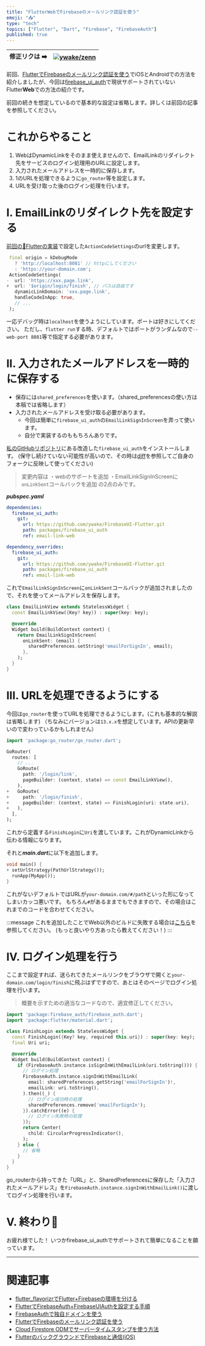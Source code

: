 ```yaml
---
title: "FlutterWebでFirebaseのメールリンク認証を使う"
emoji: "📥"
type: "tech"
topics: ["Flutter", "Dart", "Firebase", "FirebaseAuth"]
published: true
---
```


| 修正リクは ➡️ | [![ywake/zenn](https://img.shields.io/badge/ywake-zenn-blue?logo=github)](https://github.com/ywake/zenn) |
| --- | --- |

前回、[FlutterでFirebaseのメールリンク認証を使う](https://zenn.dev/wake/articles/flutter-firebase-auth-with-email-link)でiOSとAndroidでの方法を紹介しましたが、今回は[firebase_ui_auth](https://pub.dev/packages/firebase_ui_auth)で現状サポートされていないFlutter**Web**での方法の紹介です。

前回の続きを想定しているので基本的な設定は省略します。詳しくは前回の記事を参照してください。

# これからやること
1. WebはDynamicLinkをそのまま使えませんので、EmailLinkのリダイレクト先をサービスのログイン処理用のURLに設定します。
1. 入力されたメールアドレスを一時的に保存します。
1. 1のURLを処理できるように`go_router`等を設定します。
1. URLを受け取った後のログイン処理を行います。

# I. EmailLinkのリダイレクト先を設定する
[前回の🎯Flutterの実装](https://zenn.dev/wake/articles/flutter-firebase-auth-with-email-link#iii.-🎯Flutterの実装)で設定した`ActionCodeSettings`のurlを変更します。
```dart diff
 final origin = kDebugMode
   ? 'http://localhost:8081' // httpにしてください
   : 'https://your-domain.com';
 ActionCodeSettings(
-  url: 'https://xxx.page.link',
+  url: '$origin/login/finish', // パスは自由です
   dynamicLinkDomain: 'xxx.page.link',
   handleCodeInApp: true,
   // ...
 );
```
一応デバッグ時は`localhost`を使うようにしています。ポートは好きにしてください。
ただし、`flutter run`する時、デフォルトではポートがランダムなので`--web-port 8081`等で指定する必要があります。

# II. 入力されたメールアドレスを一時的に保存する
* 保存には`shared_preferences`を使います。（shared_preferencesの使い方は本稿では省略します）
* 入力されたメールアドレスを受け取る必要があります。
	* 今回は簡単に`firebase_ui_auth`の`EmailLinkSignInScreen`を弄って使います。
	* 自分で実装するのももちろんありです。

[私のGitHubリポジトリ](https://github.com/ywake/FirebaseUI-Flutter/tree/email-link-web)にある改造した`firebase_ui_auth`をインストールします。
(保守し続けていない可能性が高いので、その時は[diff](https://github.com/firebase/FirebaseUI-Flutter/compare/ae01e9f...ywake:FirebaseUI-Flutter:email-link-web)を参照してご自身のフォークに反映して使ってください)

> 変更内容は
> ・webのサポートを追加
> ・EmailLinkSignInScreenに`onLinkSent`コールバックを追加
> の2点のみです。

***pubspec.yaml***
```yaml
dependencies:
  firebase_ui_auth:
    git:
      url: https://github.com/ywake/FirebaseUI-Flutter.git
      path: packages/firebase_ui_auth
      ref: email-link-web

dependency_overrides:
  firebase_ui_auth:
    git:
      url: https://github.com/ywake/FirebaseUI-Flutter.git
      path: packages/firebase_ui_auth
      ref: email-link-web
```

これで`EmailLinkSignInScreen`に`onLinkSent`コールバックが追加されましたので、それを使ってメールアドレスを保存します。
```dart diff
class EmailLinkView extends StatelessWidget {
  const EmailLinkView({Key? key}) : super(key: key);

  @override
  Widget build(BuildContext context) {
    return EmailLinkSignInScreen(
      onLinkSent: (email) {
        sharedPreferences.setString('emailForSignIn', email);
      },
    );
  }
}
```

# III. URLを処理できるようにする
今回は`go_router`を使ってURLを処理できるようにします。(これも基本的な解説は省略します)
（ちなみにバージョンは`13.x.x`を想定しています。APIの更新早いので変わっているかもしれません）

```dart diff
import 'package:go_router/go_router.dart';

GoRouter(
  routes: [
    // ...
    GoRoute(
      path: '/login/link',
      pageBuilder: (context, state) => const EmailLinkView(),
    ),
+   GoRoute(
+     path: '/login/finish',
+     pageBuilder: (context, state) => FinishLogin(uri: state.uri),
+   ),
  ],
);
```
これから定義する`FinishLogin`に`Uri`を渡しています。これがDynamicLinkから伝わる情報になります。

それと***main.dart***に以下を追加します。
```dart diff
void main() {
+ setUrlStrategy(PathUrlStrategy());
  runApp(MyApp());
}
```
これがないデフォルトではURLが`your-domain.com/#/path`といった形になってしまいカッコ悪いです。
もちろん`#`があるままでもできますので、その場合はこれまでのコードを合わせてください。

:::message
これを追加したことでWeb以外のビルドに失敗する場合は[こちら](https://zenn.dev/link/comments/a7c538fd48b2e4)を参照してください。
(もっと良いやり方あったら教えてください！)
:::

# IV. ログイン処理を行う
ここまで設定すれば、送られてきたメールリンクをブラウザで開くと`your-domain.com/login/finish`に飛ぶはずですので、あとはそのページでログイン処理を行います。

> 概要を示すための適当なコードなので、適宜修正してください。

```dart
import 'package:firebase_auth/firebase_auth.dart';
import 'package:flutter/material.dart';

class FinishLogin extends StatelessWidget {
  const FinishLogin({Key? key, required this.uri}) : super(key: key);
  final Uri uri;

  @override
  Widget build(BuildContext context) {
    if (FirebaseAuth.instance.isSignInWithEmailLink(uri.toString())) {
      // ログイン処理
      FirebaseAuth.instance.signInWithEmailLink(
        email: sharedPreferences.getString('emailForSignIn')!,
        emailLink: uri.toString(),
      ).then((_) {
        // ログイン成功時の処理
        sharedPreferences.remove('emailForSignIn');
      }).catchError((e) {
        // ログイン失敗時の処理
      });
      return Center(
        child: CircularProgressIndicator(),
      );
    } else {
      // 省略
    }
  }
}

```
go_routerから持ってきた「URL」と、SharedPreferencesに保存した「入力されたメールアドレス」を`FirebaseAuth.instance.signInWithEmailLink()`に渡してログイン処理を行います。

# V. 終わり🎉
お疲れ様でした！
いつかfirebase_ui_authでサポートされて簡単になることを願っています。

---

# 関連記事
* [flutter_flavorizrでFlutter+Firebaseの環境を分ける](https://zenn.dev/wake/articles/flutter-flavorizr)
* [FlutterでFirebaseAuth+FirebaseUIAuthを設定する手順](https://zenn.dev/wake/articles/flutter-firebase-auth-and-firebase-ui-auth)
* [FirebaseAuthで独自ドメインを使う](https://zenn.dev/wake/articles/firebase-auth-with-custom-domain)
* [FlutterでFirebaseのメールリンク認証を使う](https://zenn.dev/wake/articles/flutter-firebase-auth-with-email-link)
* [Cloud Firestore ODMでサーバータイムスタンプを使う方法](https://zenn.dev/wake/articles/flutter-firestore-odm-with-server-timestamp)
* [FlutterのバックグラウンドでFirebaseと通信(iOS)](https://zenn.dev/wake/articles/572fdd292ed482e6b5bc)
